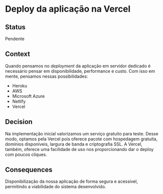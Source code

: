 # Deploy da aplicação na Vercel

## Status

Pendente

## Context

Quando pensamos no *deployment* da aplicação em servidor dedicado é necessário pensar em disponibilidade, performance e custo. Com isso em mente, pensamos nessas possibilidades:
* Heroku
* AWS
* Microsoft Azure
* Netlify
* Vercel

## Decision

Na implementação inicial valorizamos um serviço gratuito para teste. Desse modo, optamos pela Vercel pois oferece pacote com hospedagem gratuíta, domínios disponíveis, largura de banda e criptografia SSL.
A Vercel, também, oferece uma facilidade de uso nos proporcionando dar o deploy com poucos cliques.

## Consequences

Disponibilização da nossa aplicação de forma segura e acessível, permitindo a viabilidade do sistema desenvolvido.
